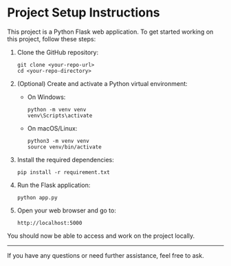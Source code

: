 # Project Setup Instructions

This project is a Python Flask web application. To get started working on this project, follow these steps:

1. Clone the GitHub repository:
   ```
   git clone <your-repo-url>
   cd <your-repo-directory>
   ```

2. (Optional) Create and activate a Python virtual environment:
   - On Windows:
     ```
     python -m venv venv
     venv\Scripts\activate
     ```
   - On macOS/Linux:
     ```
     python3 -m venv venv
     source venv/bin/activate
     ```

3. Install the required dependencies:
   ```
   pip install -r requirement.txt
   ```

4. Run the Flask application:
   ```
   python app.py
   ```

5. Open your web browser and go to:
   ```
   http://localhost:5000
   ```

You should now be able to access and work on the project locally.

---

If you have any questions or need further assistance, feel free to ask.
